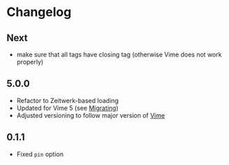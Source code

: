 # Changelog

## Next

- make sure that all tags have closing tag (otherwise Vime does not work properly)

## 5.0.0

- Refactor to Zeitwerk-based loading
- Updated for Vime 5 (see [Migrating](https://vimejs.com/welcome/release-notes#migrating-v4-to-v5))
- Adjusted versioning to follow major version of [Vime](https://github.com/vime-js/vime)

## 0.1.1

- Fixed `pin` option
